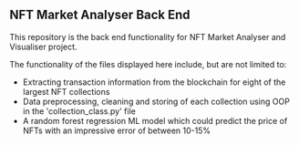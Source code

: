 ## NFT Market Analyser Back End

This repository is the back end functionality for NFT Market Analyser and Visualiser project.

The functionality of the files displayed here include, but are not limited to:
- Extracting transaction information from the blockchain for eight of the largest NFT collections
- Data preprocessing, cleaning and storing of each collection using OOP in the 'collection_class.py' file
- A random forest regression ML model which could predict the price of NFTs with an impressive error of between 10-15%

